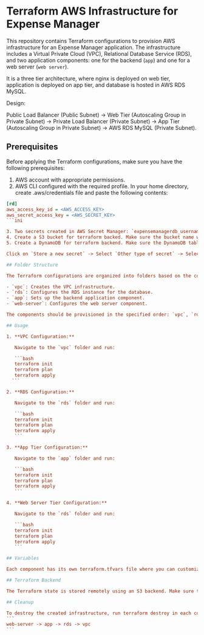 # Terraform AWS Infrastructure for Expense Manager

This repository contains Terraform configurations to provision AWS infrastructure for an Expense Manager application. The infrastructure includes a Virtual Private Cloud (VPC), Relational Database Service (RDS), and two application components: one for the backend (`app`) and one for a web server (`web server`).

It is a three tier architecture, where nginx is deployed on web tier, application is deployed on app tier, and database is hosted in AWS RDS MySQL.

Design:

Public Load Balancer (Public Subnet) -> Web Tier (Autoscaling Group in Private Subnet) -> Private Load Balancer (Private Subnet) -> App Tier (Autoscaling Group in Private Subnet) -> AWS RDS MySQL (Private Subnet).

## Prerequisites

Before applying the Terraform configurations, make sure you have the following prerequisites:

1. AWS account with appropriate permissions.
2. AWS CLI configured with the required profile.
   In your home directory, create .aws/credentials file and paste the following contents:

````ini
[rd]
aws_access_key_id = <AWS_ACCESS_KEY>
aws_secret_access_key = <AWS_SECRET_KEY>
```ini

3. Two secrets created in AWS Secret Manager: `expensemanagerdb_username` and `expensemanagerdb_password` to store RDS username and password respectively.
4. Create a S3 bucket for terraform backed. Make sure the bucket name will be used in backend.tf file in each folder.
5. Create a DynamoDB for terraform backend. Make sure the DynamoDB table name will be used in backend.tf in each folder.

Click on `Store a new secret` -> Select `Other type of secret` -> Select `Plaintext` -> Remove existing content and paste the username / password that you are storing.

## Folder Structure

The Terraform configurations are organized into folders based on the components:

- `vpc`: Creates the VPC infrastructure.
- `rds`: Configures the RDS instance for the database.
- `app`: Sets up the backend application component.
- `web-server`: Configures the web server component.

The components should be provisioned in the specified order: `vpc`, `rds`, `app`, `web-server`.

## Usage

1. **VPC Configuration:**

   Navigate to the `vpc` folder and run:

   ```bash
   terraform init
   terraform plan
   terraform apply
  ```

2. **RDS Configuration:**

   Navigate to the `rds` folder and run:

   ```bash
   terraform init
   terraform plan
   terraform apply
   ```

3. **App Tier Configuration:**

   Navigate to the `app` folder and run:

   ```bash
   terraform init
   terraform plan
   terraform apply
   ```

4. **Web Server Tier Configuration:**

   Navigate to the `rds` folder and run:

   ```bash
   terraform init
   terraform plan
   terraform apply
   ```

## Variables

Each component has its own terraform.tfvars file where you can customize variables like region, instance type, etc.

## Terraform Backend

The Terraform state is stored remotely using an S3 backend. Make sure to configure the backend appropriately in each component's backend.tf file.

## Cleanup

To destroy the created infrastructure, run terraform destroy in each component's directory in reverse order.
```
web-server -> app -> rds -> vpc
```
````
